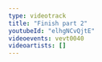 ```yaml
---
type: videotrack
title: "Finish part 2"
youtubeId: "elhgNCvQjtE"
videoevents: vevt0040
videoartists: []
---
```

